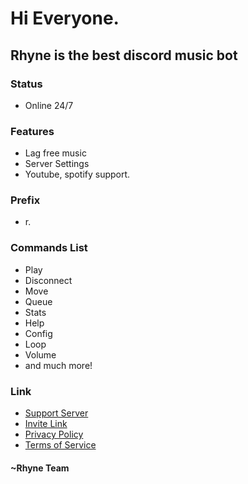 # Hi Everyone.
## Rhyne is the best discord music bot

### Status
- Online 24/7

### Features
- Lag free music
- Server Settings
- Youtube, spotify support.

### Prefix
- r.

### Commands List
- Play
- Disconnect
- Move
- Queue
- Stats
- Help
- Config
- Loop
- Volume
- and much more!

### Link
- [Support Server]()
- [Invite Link]()
- [Privacy Policy]()
- [Terms of Service]()

#### ~Rhyne Team
